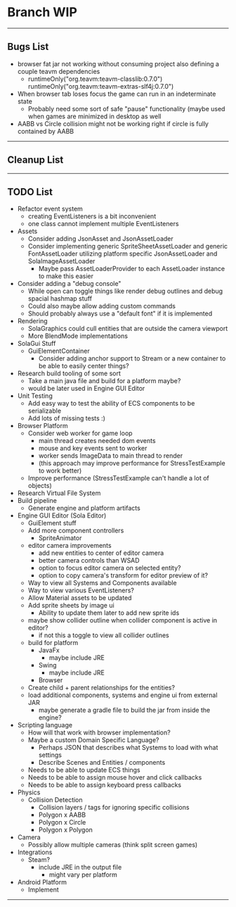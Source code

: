 # Branch WIP

-----------------------------------------------------------------------------------------------------------------------

## Bugs List
* browser fat jar not working without consuming project also defining a couple teavm dependencies
  * runtimeOnly("org.teavm:teavm-classlib:0.7.0")
    runtimeOnly("org.teavm:teavm-extras-slf4j:0.7.0")
* When browser tab loses focus the game can run in an indeterminate state
  * Probably need some sort of safe "pause" functionality (maybe used when games are minimized in desktop as well
* AABB vs Circle collision might not be working right if circle is fully contained by AABB

-----------------------------------------------------------------------------------------------------------------------

## Cleanup List

-----------------------------------------------------------------------------------------------------------------------

## TODO List

* Refactor event system
  * creating EventListeners is a bit inconvenient
  * one class cannot implement multiple EventListeners
* Assets
  * Consider adding JsonAsset and JsonAssetLoader
  * Consider implementing generic SpriteSheetAssetLoader and generic FontAssetLoader utilizing platform specific
    JsonAssetLoader and SolaImageAssetLoader
    * Maybe pass AssetLoaderProvider to each AssetLoader instance to make this easier
* Consider adding a "debug console"
  * While open can toggle things like render debug outlines and debug spacial hashmap stuff
  * Could also maybe allow adding custom commands
  * Should probably always use a "default font" if it is implemented
* Rendering
  * SolaGraphics could cull entities that are outside the camera viewport
  * More BlendMode implementations
* SolaGui Stuff
  * GuiElementContainer
    * Consider adding anchor support to Stream or a new container to be able to easily center things?
* Research build tooling of some sort
  * Take a main java file and build for a platform maybe?
  * would be later used in Engine GUI Editor
* Unit Testing
  * Add easy way to test the ability of ECS components to be serializable
  * Add lots of missing tests :)
* Browser Platform
  * Consider web worker for game loop
    * main thread creates needed dom events
    * mouse and key events sent to worker
    * worker sends ImageData to main thread to render
    * (this approach may improve performance for StressTestExample to work better)
  * Improve performance (StressTestExample can't handle a lot of objects)
* Research Virtual File System
* Build pipeline
  * Generate engine and platform artifacts
* Engine GUI Editor (Sola Editor)
  * GuiElement stuff
  * Add more component controllers
    * SpriteAnimator
  * editor camera improvements
    * add new entities to center of editor camera
    * better camera controls than WSAD
    * option to focus editor camera on selected entity?
    * option to copy camera's transform for editor preview of it?
  * Way to view all Systems and Components available
  * Way to view various EventListeners?
  * Allow Material assets to be updated
  * Add sprite sheets by image ui
    * Ability to update them later to add new sprite ids
  * maybe show collider outline when collider component is active in editor?
    * if not this a toggle to view all collider outlines
  * build for platform
    * JavaFx
      * maybe include JRE
    * Swing
      * maybe include JRE
    * Browser
  * Create child + parent relationships for the entities?
  * load additional components, systems and engine ui from external JAR
    * maybe generate a gradle file to build the jar from inside the engine?
* Scripting language
  * How will that work with browser implementation?
  * Maybe a custom Domain Specific Language?
    * Perhaps JSON that describes what Systems to load with what settings
    * Describe Scenes and Entities / components
  * Needs to be able to update ECS things
  * Needs to be able to assign mouse hover and click callbacks
  * Needs to be able to assign keyboard press callbacks
* Physics
  * Collision Detection
    * Collision layers / tags for ignoring specific collisions
    * Polygon x AABB
    * Polygon x Circle
    * Polygon x Polygon
* Camera
  * Possibly allow multiple cameras (think split screen games)
* Integrations
  * Steam?
    * include JRE in the output file
      * might vary per platform
* Android Platform
  * Implement

-----------------------------------------------------------------------------------------------------------------------
